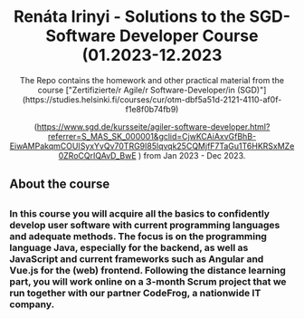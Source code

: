 <h1 align="center">Renáta Irinyi - Solutions to the SGD-Software Developer Course (01.2023-12.2023 </h1>


<div align="center">
The Repo contains the homework and other practical material from the course ["Zertifizierte/r Agile/r Software-Developer/in (SGD)"] (https://studies.helsinki.fi/courses/cur/otm-dbf5a51d-2121-4110-af0f-f1e8f0b74fb9)


(https://www.sgd.de/kursseite/agiler-software-developer.html?referrer=S_MAS_SK_000001&gclid=CjwKCAiAxvGfBhB-EiwAMPakqmCOUISyxYvQv70TRG9I85lqvqk25CQMjfF7TaGu1T6HKRSxMZe0ZRoCQrIQAvD_BwE
) from Jan 2023 - Dec 2023. 
</div>


<h2>About the course<h2>
<h3>In this course you will acquire all the basics to confidently develop user software with current programming languages and adequate methods. The focus is on the programming language Java, especially for the backend, as well as JavaScript and current frameworks such as Angular and Vue.js for the (web) frontend. Following the distance learning part, you will work online on a 3-month Scrum project that we run together with our partner CodeFrog, a nationwide IT company. 
<h3>



